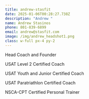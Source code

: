 ```yaml
---
title: andrew-stasfit
date: 2025-01-06T00:28:27.738Z
description: "Andrew "
name: Andrew Stasinos
phone: 801-839-6899
email: andrew@stasfit.com
image: /img/andrew_headshot1.png
class: w-full px-4 py-2
---
```

Head Coach and Founder

USAT Level 2 Certified Coach

USAT Youth and Junior Certified Coach

USAT Paratriathlon Certified Coach

NSCA-CPT Certified Personal Trainer
